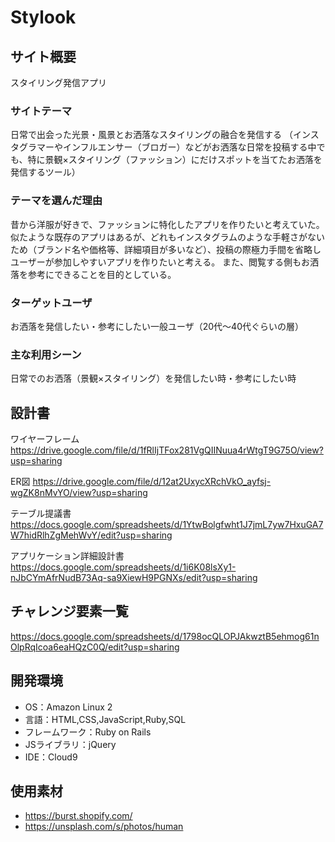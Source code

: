# Stylook

## サイト概要
スタイリング発信アプリ

### サイトテーマ
日常で出会った光景・風景とお洒落なスタイリングの融合を発信する
（インスタグラマーやインフルエンサー（ブロガー）などがお洒落な日常を投稿する中でも、特に景観×スタイリング（ファッション）にだけスポットを当てたお洒落を発信するツール）

### テーマを選んだ理由
昔から洋服が好きで、ファッションに特化したアプリを作りたいと考えていた。
似たような既存のアプリはあるが、どれもインスタグラムのような手軽さがないため（ブランド名や価格等、詳細項目が多いなど）、投稿の際極力手間を省略しユーザーが参加しやすいアプリを作りたいと考える。
また、閲覧する側もお洒落を参考にできることを目的としている。

### ターゲットユーザ
お洒落を発信したい・参考にしたい一般ユーザ（20代〜40代ぐらいの層）

### 主な利用シーン
日常でのお洒落（景観×スタイリング）を発信したい時・参考にしたい時

## 設計書
ワイヤーフレーム
https://drive.google.com/file/d/1fRlIjTFox281VgQIINuua4rWtgT9G75O/view?usp=sharing

ER図
https://drive.google.com/file/d/12at2UxycXRchVkO_ayfsj-wgZK8nMvYO/view?usp=sharing

テーブル提議書
https://docs.google.com/spreadsheets/d/1YtwBolgfwht1J7jmL7yw7HxuGA7W7hidRlhZgMehWvY/edit?usp=sharing

アプリケーション詳細設計書
https://docs.google.com/spreadsheets/d/1i6K08lsXy1-nJbCYmAfrNudB73Aq-sa9XiewH9PGNXs/edit?usp=sharing


## チャレンジ要素一覧
https://docs.google.com/spreadsheets/d/1798ocQLOPJAkwztB5ehmog61nOlpRqIcoa6eaHQzC0Q/edit?usp=sharing

## 開発環境
- OS：Amazon Linux 2
- 言語：HTML,CSS,JavaScript,Ruby,SQL
- フレームワーク：Ruby on Rails
- JSライブラリ：jQuery
- IDE：Cloud9

## 使用素材
- https://burst.shopify.com/
- https://unsplash.com/s/photos/human
